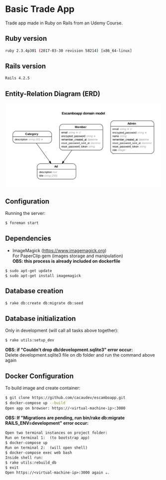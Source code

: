 # Basic Trade App
  Trade app made in Ruby on Rails from an Udemy Course.

## Ruby version
  ```sh
  ruby 2.3.4p301 (2017-03-30 revision 58214) [x86_64-linux]
  ```
## Rails version
  ```sh
  Rails 4.2.5
  ```
## Entity-Relation Diagram (ERD)
![alt text](https://github.com/cacaudev/escamboapp/blob/master/erd.png)
## Configuration
  Running the server:
  ```sh
  $ foreman start
  ```
## Dependencies
  * ImageMagick (https://www.imagemagick.org)  
  For PaperClip gem (images storage and manipulation)  
  **OBS: this process is already included on dockerfile**
  ```
  $ sudo apt-get update
  $ sudo apt-get install imagemagick
  ```
## Database creation
  ```sh
  $ rake db:create db:migrate db:seed
  ```
## Database initialization
  Only in development (will call all tasks above together):
  ```sh
  $ rake utils:setup_dev  
  ```  
  **OBS: if "Couldn't drop db/development.sqlite3" error occur:**  
    Delete development.sqlite3 file on db folder and run the command above again
## Docker Configuration
  To build image and create container:
  ```sh
  $ git clone https://github.com/cacaudev/escamboapp.git  
  $ docker-compose up --build  
  Open app on browser: https://<virtual-machine-ip>:3000
  ```
  **OBS: If "Migrations are pending, run bin/rake db:migrate RAILS_ENV=development" error occur:**  
  
    Open two terminal instances on project folder:
    Run on terminal 1:  (to bootstrap app)  
    $ docker-compose up  
    Run on terminal 2:  (will open shell)  
    $ docker-compose exec web bash  
    Inside shell run:  
    $ rake utils:rebuild_db  
    $ exit  
    Open https://<virtual-machine-ip>:3000 again ☕.  
